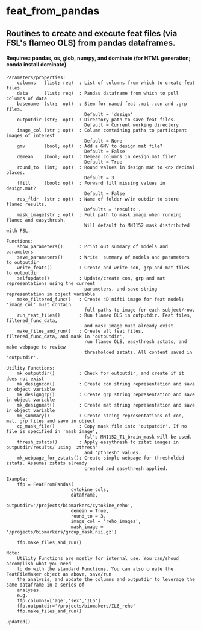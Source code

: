 # feat_from_pandas
## Routines to create and execute feat files (via FSL's flameo OLS) from pandas dataframes.
#### Requires: pandas, os, glob, numpy, and dominate (for HTML generation; conda install dominate)

    Parameters/properties:
        columns   (list; req)  : List of columns from which to create feat files
        data      (list; req)  : Pandas dataframe from which to pull columns of data
        basename  (str;  opt)  : Stem for named feat .mat .con and .grp files.
                                 Default = 'design'
        outputdir (str;  opt)  : Directory path to save feat files.
                                 Default = Current working directory
        image_col (str ; opt)  : Column comtaining paths to participant images of interest
                                 Default = None
        gmv       (bool; opt)  : Add a GMV to design.mat file?
                                 Default = False
        demean    (bool; opt)  : Demean columns in design.mat file?
                                 Default = True
        round_to  (int;  opt)  : Round values in design mat to <n> decimal places.
                                 Default = 3
        ffill     (bool; opt)  : Forward fill missing values in design.mat?
                                 Default = False
        res_fldr  (str ; opt)  : Name of folder w/in outdir to store flameo results. 
                                 Defaults = 'results'. 
        mask_image(str ; opt)  : Full path to mask image when running flameo and easythresh.
                                 Will default to MNI152 mask distributed with FSL.

    Functions:
        show_parameters()      : Print out summary of models and parameters
        save_paramaters()      : Write  summary of models and parameters to outputdir
        write_feats()          : Create and write con, grp and mat files to outputdir
        selfupdate()           : Update/create con, grp and mat representations using the current
                                 parameters, and save string representation in object variable
        make_filtered_func()   : Create 4D nifti image for feat model; 'image_col' must contain
                                 full paths to image for each subject/row.
        run_feat_files()       : Run flameo OLS in outputdir. Feat files, filtered_func_data, 
                                 and mask image must already exist.
        make_files_and_run()   : Create all feat files, filtered_func_data, and mask in 'outputdir',
                                 run flameo OLS, easythresh zstats, and make webpage to review
                                 thresholded zstats. All content saved in 'outputdir'.

    Utility Functions:
        mk_outputdir()         : Check for outputdir, and create if it does not exist
        mk_designcon()         : Create con string representation and save in object variable
        mk_designgrp()         : Create grp string representation and save in object variable
        mk_designmat()         : Create mat string representation and save in object variable
        mk_summary()           : Create string representations of con, mat, grp files and save in object
        cp_mask_file()         : Copy mask file into 'outputdir'. If no file is specified in 'mask_image',
                                 fsl's MNI152_T1_brain_mask will be used.
        thresh_zstats()        : Apply easythresh to zstat images in outputdir/results/ using 'zthresh'
                                 and 'pthresh' values.
        mk_webpage_for_zstats(): Create simple webpage for thresholded zstats. Assumes zstats already 
                                 created and easythresh applied. 

    Example:
        ffp = FeatFromPandas(
                            cytokine_cols,
                            dataframe,
                            outputdir='/projects/biomarkers/cytokine_reho',
                            demean = True,
                            round_to = 3,
                            image_col = 'reho_images',
                            mask_image = '/projects/biomarkers/group_mask.nii.gz')

        ffp.make_files_and_run()

    Note: 
        Utility Functions are mostly for internal use. You can/shoud accomplish what you need
        to do with the standard Functions. You can also create the FeatFileMaker object as above, save/run
        the analysis, and update the columns and outputdir to leverage the same dataframe in a series of 
        analyses. 
        e.g.
        ffp.columns=['age','sex','IL6']
        ffp.outputdir='/projects/biomakers/IL6_reho'
        ffp.make_files_and_run()
        
    updated()
